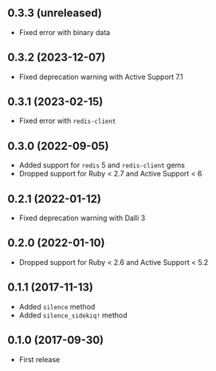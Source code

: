 ## 0.3.3 (unreleased)

- Fixed error with binary data

## 0.3.2 (2023-12-07)

- Fixed deprecation warning with Active Support 7.1

## 0.3.1 (2023-02-15)

- Fixed error with `redis-client`

## 0.3.0 (2022-09-05)

- Added support for `redis` 5 and `redis-client` gems
- Dropped support for Ruby < 2.7 and Active Support < 6

## 0.2.1 (2022-01-12)

- Fixed deprecation warning with Dalli 3

## 0.2.0 (2022-01-10)

- Dropped support for Ruby < 2.6 and Active Support < 5.2

## 0.1.1 (2017-11-13)

- Added `silence` method
- Added `silence_sidekiq!` method

## 0.1.0 (2017-09-30)

- First release
